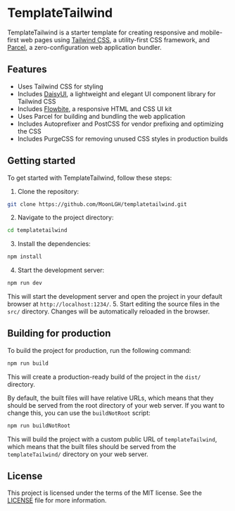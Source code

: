 # TemplateTailwind

TemplateTailwind is a starter template for creating responsive and mobile-first web pages using [Tailwind CSS](https://tailwindcss.com/), a utility-first CSS framework, and [Parcel](https://parceljs.org/), a zero-configuration web application bundler.

## Features

- Uses Tailwind CSS for styling
- Includes [DaisyUI](https://daisyui.com/), a lightweight and elegant UI component library for Tailwind CSS
- Includes [Flowbite](https://flowbite.com/), a responsive HTML and CSS UI kit
- Uses Parcel for building and bundling the web application
- Includes Autoprefixer and PostCSS for vendor prefixing and optimizing the CSS
- Includes PurgeCSS for removing unused CSS styles in production builds

## Getting started

To get started with TemplateTailwind, follow these steps:

1. Clone the repository:
```sh
git clone https://github.com/MoonLGH/templatetailwind.git
```

2. Navigate to the project directory:
```sh
cd templatetailwind
```

3. Install the dependencies:
```sh
npm install
```

4. Start the development server:
```sh
npm run dev
```

This will start the development server and open the project in your default browser at `http://localhost:1234/`.
5. Start editing the source files in the `src/` directory. Changes will be automatically reloaded in the browser.

## Building for production

To build the project for production, run the following command:
```sh
npm run build
```

This will create a production-ready build of the project in the `dist/` directory.

By default, the built files will have relative URLs, which means that they should be served from the root directory of your web server. If you want to change this, you can use the `buildNotRoot` script:
```sh
npm run buildNotRoot
```

This will build the project with a custom public URL of `templateTailwind`, which means that the built files should be served from the `templateTailwind/` directory on your web server.

## License

This project is licensed under the terms of the MIT license. See the [LICENSE](LICENSE) file for more information.
